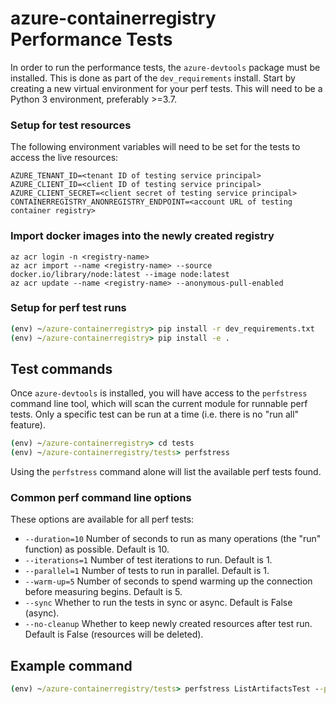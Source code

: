 # azure-containerregistry Performance Tests

In order to run the performance tests, the `azure-devtools` package must be installed. This is done as part of the
`dev_requirements` install. Start by creating a new virtual environment for your perf tests. This will need to be a
Python 3 environment, preferably >=3.7.

### Setup for test resources

The following environment variables will need to be set for the tests to access the live resources:

```
AZURE_TENANT_ID=<tenant ID of testing service principal>
AZURE_CLIENT_ID=<client ID of testing service principal>
AZURE_CLIENT_SECRET=<client secret of testing service principal>
CONTAINERREGISTRY_ANONREGISTRY_ENDPOINT=<account URL of testing container registry>
```

### Import docker images into the newly created registry
```
az acr login -n <registry-name>
az acr import --name <registry-name> --source docker.io/library/node:latest --image node:latest
az acr update --name <registry-name> --anonymous-pull-enabled
```

### Setup for perf test runs

```cmd
(env) ~/azure-containerregistry> pip install -r dev_requirements.txt
(env) ~/azure-containerregistry> pip install -e .
```

## Test commands

Once `azure-devtools` is installed, you will have access to the `perfstress` command line tool, which will scan the
current module for runnable perf tests. Only a specific test can be run at a time (i.e. there is no "run all" feature).

```cmd
(env) ~/azure-containerregistry> cd tests
(env) ~/azure-containerregistry/tests> perfstress
```
Using the `perfstress` command alone will list the available perf tests found. 

### Common perf command line options
These options are available for all perf tests:
- `--duration=10` Number of seconds to run as many operations (the "run" function) as possible. Default is 10.
- `--iterations=1` Number of test iterations to run. Default is 1.
- `--parallel=1` Number of tests to run in parallel. Default is 1.
- `--warm-up=5` Number of seconds to spend warming up the connection before measuring begins. Default is 5.
- `--sync` Whether to run the tests in sync or async. Default is False (async).
- `--no-cleanup` Whether to keep newly created resources after test run. Default is False (resources will be deleted).

## Example command
```cmd
(env) ~/azure-containerregistry/tests> perfstress ListArtifactsTest --parallel=50 --duration=15
```